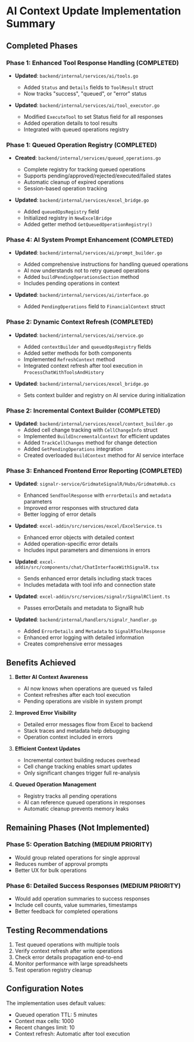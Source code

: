 # AI Context Update Implementation Summary

## Completed Phases

### Phase 1: Enhanced Tool Response Handling (COMPLETED)
- **Updated**: `backend/internal/services/ai/tools.go`
  - Added `Status` and `Details` fields to `ToolResult` struct
  - Now tracks "success", "queued", or "error" status
  
- **Updated**: `backend/internal/services/ai/tool_executor.go`
  - Modified `ExecuteTool` to set Status field for all responses
  - Added operation details to tool results
  - Integrated with queued operations registry

### Phase 1: Queued Operation Registry (COMPLETED)
- **Created**: `backend/internal/services/queued_operations.go`
  - Complete registry for tracking queued operations
  - Supports pending/approved/rejected/executed/failed states
  - Automatic cleanup of expired operations
  - Session-based operation tracking
  
- **Updated**: `backend/internal/services/excel_bridge.go`
  - Added `queuedOpsRegistry` field
  - Initialized registry in `NewExcelBridge`
  - Added getter method `GetQueuedOperationRegistry()`

### Phase 4: AI System Prompt Enhancement (COMPLETED)
- **Updated**: `backend/internal/services/ai/prompt_builder.go`
  - Added comprehensive instructions for handling queued operations
  - AI now understands not to retry queued operations
  - Added `buildPendingOperationsSection` method
  - Includes pending operations in context
  
- **Updated**: `backend/internal/services/ai/interface.go`
  - Added `PendingOperations` field to `FinancialContext` struct

### Phase 2: Dynamic Context Refresh (COMPLETED)
- **Updated**: `backend/internal/services/ai/service.go`
  - Added `contextBuilder` and `queuedOpsRegistry` fields
  - Added setter methods for both components
  - Implemented `RefreshContext` method
  - Integrated context refresh after tool execution in `ProcessChatWithToolsAndHistory`
  
- **Updated**: `backend/internal/services/excel_bridge.go`
  - Sets context builder and registry on AI service during initialization

### Phase 2: Incremental Context Builder (COMPLETED)
- **Updated**: `backend/internal/services/excel/context_builder.go`
  - Added cell change tracking with `CellChangeInfo` struct
  - Implemented `BuildIncrementalContext` for efficient updates
  - Added `TrackCellChanges` method for change detection
  - Added `GetPendingOperations` integration
  - Created overloaded `BuildContext` method for AI service interface

### Phase 3: Enhanced Frontend Error Reporting (COMPLETED)
- **Updated**: `signalr-service/GridmateSignalR/Hubs/GridmateHub.cs`
  - Enhanced `SendToolResponse` with `errorDetails` and `metadata` parameters
  - Improved error responses with structured data
  - Better logging of error details
  
- **Updated**: `excel-addin/src/services/excel/ExcelService.ts`
  - Enhanced error objects with detailed context
  - Added operation-specific error details
  - Includes input parameters and dimensions in errors
  
- **Updated**: `excel-addin/src/components/chat/ChatInterfaceWithSignalR.tsx`
  - Sends enhanced error details including stack traces
  - Includes metadata with tool info and connection state
  
- **Updated**: `excel-addin/src/services/signalr/SignalRClient.ts`
  - Passes errorDetails and metadata to SignalR hub
  
- **Updated**: `backend/internal/handlers/signalr_handler.go`
  - Added `ErrorDetails` and `Metadata` to `SignalRToolResponse`
  - Enhanced error logging with detailed information
  - Creates comprehensive error messages

## Benefits Achieved

1. **Better AI Context Awareness**
   - AI now knows when operations are queued vs failed
   - Context refreshes after each tool execution
   - Pending operations are visible in system prompt

2. **Improved Error Visibility**
   - Detailed error messages flow from Excel to backend
   - Stack traces and metadata help debugging
   - Operation context included in errors

3. **Efficient Context Updates**
   - Incremental context building reduces overhead
   - Cell change tracking enables smart updates
   - Only significant changes trigger full re-analysis

4. **Queued Operation Management**
   - Registry tracks all pending operations
   - AI can reference queued operations in responses
   - Automatic cleanup prevents memory leaks

## Remaining Phases (Not Implemented)

### Phase 5: Operation Batching (MEDIUM PRIORITY)
- Would group related operations for single approval
- Reduces number of approval prompts
- Better UX for bulk operations

### Phase 6: Detailed Success Responses (MEDIUM PRIORITY)  
- Would add operation summaries to success responses
- Include cell counts, value summaries, timestamps
- Better feedback for completed operations

## Testing Recommendations

1. Test queued operations with multiple tools
2. Verify context refresh after write operations
3. Check error details propagation end-to-end
4. Monitor performance with large spreadsheets
5. Test operation registry cleanup

## Configuration Notes

The implementation uses default values:
- Queued operation TTL: 5 minutes
- Context max cells: 1000
- Recent changes limit: 10
- Context refresh: Automatic after tool execution
